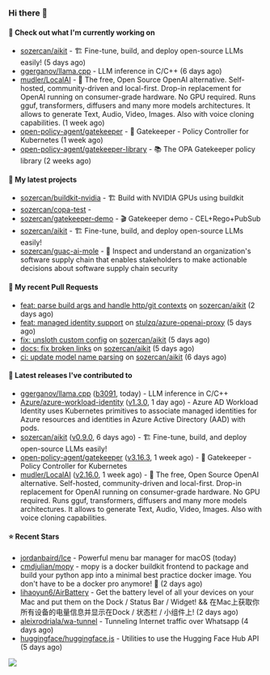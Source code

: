 ### Hi there 👋

#### 👷 Check out what I'm currently working on

- [sozercan/aikit](https://github.com/sozercan/aikit) - 🏗️ Fine-tune, build, and deploy open-source LLMs easily! (5 days ago)
- [ggerganov/llama.cpp](https://github.com/ggerganov/llama.cpp) - LLM inference in C/C&#43;&#43; (6 days ago)
- [mudler/LocalAI](https://github.com/mudler/LocalAI) - :robot: The free, Open Source OpenAI alternative. Self-hosted, community-driven and local-first. Drop-in replacement for OpenAI running on consumer-grade hardware. No GPU required. Runs gguf, transformers, diffusers and many more models architectures. It allows to generate Text, Audio, Video, Images. Also with voice cloning capabilities. (1 week ago)
- [open-policy-agent/gatekeeper](https://github.com/open-policy-agent/gatekeeper) - 🐊 Gatekeeper - Policy Controller for Kubernetes (1 week ago)
- [open-policy-agent/gatekeeper-library](https://github.com/open-policy-agent/gatekeeper-library) - 📚 The OPA Gatekeeper policy library (2 weeks ago)

#### 🌱 My latest projects

- [sozercan/buildkit-nvidia](https://github.com/sozercan/buildkit-nvidia) - 🏗️ Build with NVIDIA GPUs using buildkit
- [sozercan/copa-test](https://github.com/sozercan/copa-test) - 
- [sozercan/gatekeeper-demo](https://github.com/sozercan/gatekeeper-demo) - 🎬 Gatekeeper demo - CEL&#43;Rego&#43;PubSub
- [sozercan/aikit](https://github.com/sozercan/aikit) - 🏗️ Fine-tune, build, and deploy open-source LLMs easily!
- [sozercan/guac-ai-mole](https://github.com/sozercan/guac-ai-mole) - 🥑 Inspect and understand an organization&#39;s software supply chain that enables stakeholders to make actionable decisions about software supply chain security

#### 🔨 My recent Pull Requests

- [feat: parse build args and handle http/git contexts](https://github.com/sozercan/aikit/pull/268) on [sozercan/aikit](https://github.com/sozercan/aikit) (2 days ago)
- [feat: managed identity support](https://github.com/stulzq/azure-openai-proxy/pull/102) on [stulzq/azure-openai-proxy](https://github.com/stulzq/azure-openai-proxy) (5 days ago)
- [fix: unsloth custom config](https://github.com/sozercan/aikit/pull/266) on [sozercan/aikit](https://github.com/sozercan/aikit) (5 days ago)
- [docs: fix broken links](https://github.com/sozercan/aikit/pull/265) on [sozercan/aikit](https://github.com/sozercan/aikit) (5 days ago)
- [ci: update model name parsing](https://github.com/sozercan/aikit/pull/263) on [sozercan/aikit](https://github.com/sozercan/aikit) (6 days ago)

#### 🚀 Latest releases I've contributed to

- [ggerganov/llama.cpp](https://github.com/ggerganov/llama.cpp) ([b3091](https://github.com/ggerganov/llama.cpp/releases/tag/b3091), today) - LLM inference in C/C&#43;&#43;
- [Azure/azure-workload-identity](https://github.com/Azure/azure-workload-identity) ([v1.3.0](https://github.com/Azure/azure-workload-identity/releases/tag/v1.3.0), 1 day ago) - Azure AD Workload Identity uses Kubernetes primitives to associate managed identities for Azure resources and identities in Azure Active Directory (AAD) with pods.
- [sozercan/aikit](https://github.com/sozercan/aikit) ([v0.9.0](https://github.com/sozercan/aikit/releases/tag/v0.9.0), 6 days ago) - 🏗️ Fine-tune, build, and deploy open-source LLMs easily!
- [open-policy-agent/gatekeeper](https://github.com/open-policy-agent/gatekeeper) ([v3.16.3](https://github.com/open-policy-agent/gatekeeper/releases/tag/v3.16.3), 1 week ago) - 🐊 Gatekeeper - Policy Controller for Kubernetes
- [mudler/LocalAI](https://github.com/mudler/LocalAI) ([v2.16.0](https://github.com/mudler/LocalAI/releases/tag/v2.16.0), 1 week ago) - :robot: The free, Open Source OpenAI alternative. Self-hosted, community-driven and local-first. Drop-in replacement for OpenAI running on consumer-grade hardware. No GPU required. Runs gguf, transformers, diffusers and many more models architectures. It allows to generate Text, Audio, Video, Images. Also with voice cloning capabilities.

#### ⭐ Recent Stars

- [jordanbaird/Ice](https://github.com/jordanbaird/Ice) - Powerful menu bar manager for macOS (today)
- [cmdjulian/mopy](https://github.com/cmdjulian/mopy) - mopy is a docker buildkit frontend to package and build your python app into a minimal best practice docker image. You don&#39;t have to be a docker pro anymore! 🐋 (2 days ago)
- [lihaoyun6/AirBattery](https://github.com/lihaoyun6/AirBattery) - Get the battery level of all your devices on your Mac and put them on the Dock / Status Bar / Widget! &amp;&amp; 在Mac上获取你所有设备的电量信息并显示在Dock / 状态栏 / 小组件上! (2 days ago)
- [aleixrodriala/wa-tunnel](https://github.com/aleixrodriala/wa-tunnel) - Tunneling Internet traffic over Whatsapp (4 days ago)
- [huggingface/huggingface.js](https://github.com/huggingface/huggingface.js) - Utilities to use the Hugging Face Hub API (5 days ago)

![](https://github-readme-stats.vercel.app/api?username=sozercan&theme=vision-friendly-dark&hide_border=false&include_all_commits=true&count_private=true)
